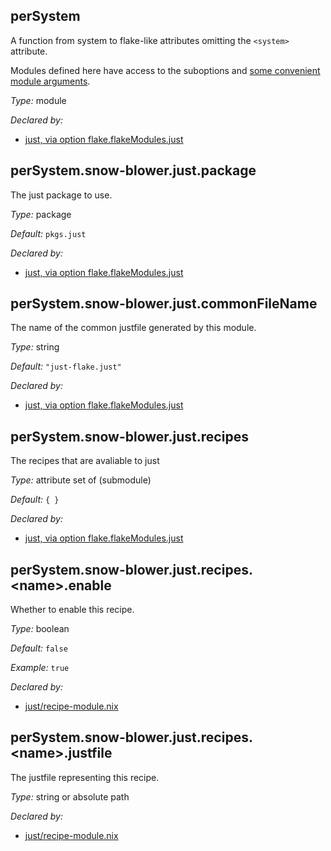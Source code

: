 ## perSystem

A function from system to flake-like attributes omitting the `<system>`
attribute.

Modules defined here have access to the suboptions and [some convenient
module arguments](../module-arguments.html).

*Type:* module

*Declared by:*

- [just, via option flake.flakeModules.just](modules/just)

## perSystem.snow-blower.just.package

The just package to use.

*Type:* package

*Default:* `pkgs.just`

*Declared by:*

- [just, via option flake.flakeModules.just](modules/just)

## perSystem.snow-blower.just.commonFileName

The name of the common justfile generated by this module.

*Type:* string

*Default:* `"just-flake.just"`

*Declared by:*

- [just, via option flake.flakeModules.just](modules/just)

## perSystem.snow-blower.just.recipes

The recipes that are avaliable to just

*Type:* attribute set of (submodule)

*Default:* `{ }`

*Declared by:*

- [just, via option flake.flakeModules.just](modules/just)

## perSystem.snow-blower.just.recipes.\<name\>.enable

Whether to enable this recipe.

*Type:* boolean

*Default:* `false`

*Example:* `true`

*Declared by:*

- [just/recipe-module.nix](modules/just/recipe-module.nix)

## perSystem.snow-blower.just.recipes.\<name\>.justfile

The justfile representing this recipe.

*Type:* string or absolute path

*Declared by:*

- [just/recipe-module.nix](modules/just/recipe-module.nix)
